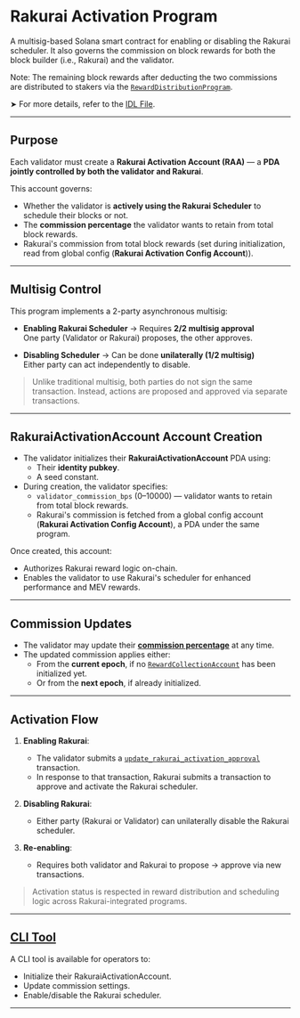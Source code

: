 # Rakurai Activation Program

A multisig-based Solana smart contract for enabling or disabling the Rakurai scheduler. It also governs the commission on block rewards for both the block builder (i.e., Rakurai) and the validator.

Note: The remaining block rewards after deducting the two commissions are distributed to stakers via the [`RewardDistributionProgram`](../reward_distribution/README.md).

➤ For more details, refer to the [IDL File](./idl/rakurai_activation.json).

---

## Purpose

Each validator must create a **Rakurai Activation Account (RAA)** — a **PDA jointly controlled by both the validator and Rakurai**.

This account governs:
- Whether the validator is **actively using the Rakurai Scheduler** to schedule their blocks or not.
- The **commission percentage** the validator wants to retain from total block rewards.
- Rakurai's commission from total block rewards (set during initialization, read from global config (**Rakurai Activation Config Account**)).

---

## Multisig Control

This program implements a 2-party asynchronous multisig:

- **Enabling Rakurai Scheduler** → Requires **2/2 multisig approval**  
  One party (Validator or Rakurai) proposes, the other approves.
  
- **Disabling Scheduler** → Can be done **unilaterally (1/2 multisig)**  
  Either party can act independently to disable.

> Unlike traditional multisig, both parties do not sign the same transaction. Instead, actions are proposed and approved via separate transactions.
---

## RakuraiActivationAccount Account Creation

- The validator initializes their **RakuraiActivationAccount** PDA using:
  - Their **identity pubkey**.
  - A seed constant.
- During creation, the validator specifies:
  - `validator_commission_bps` (0–10000) — validator wants to retain from total block rewards.
  - Rakurai's commission is fetched from a global config account (**Rakurai Activation Config Account**), a PDA under the same program.

Once created, this account:
- Authorizes Rakurai reward logic on-chain.
- Enables the validator to use Rakurai's scheduler for enhanced performance and MEV rewards.

---

## Commission Updates

- The validator may update their [**commission percentage**](../../cli/README.md#3-update-commission) at any time.
- The updated commission applies either:
  - From the **current epoch**, if no [`RewardCollectionAccount`](../reward_distribution/README.md#1-rewardcollectionaccount-account-initialization) has been initialized yet.
  - Or from the **next epoch**, if already initialized.

---

## Activation Flow

1. **Enabling Rakurai**:
   - The validator submits a [`update_rakurai_activation_approval`](../../cli/README.md#2-scheduler-control) transaction.
   - In response to that transaction, Rakurai submits a transaction to approve and activate the Rakurai scheduler.

2. **Disabling Rakurai**:
   - Either party (Rakurai or Validator) can unilaterally disable the Rakurai scheduler.

3. **Re-enabling**:
   - Requires both validator and Rakurai to propose -> approve via new transactions.

> Activation status is respected in reward distribution and scheduling logic across Rakurai-integrated programs.

---

## [CLI Tool](../../cli/README.md)

A CLI tool is available for operators to:
- Initialize their RakuraiActivationAccount.
- Update commission settings.
- Enable/disable the Rakurai scheduler.

---
